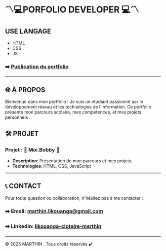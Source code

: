 #   〽️​💻​ ​PORFOLIO DEVELOPER ​💻​〽️​

## USE LANGAGE

* HTML
* CSS
* JS


### ➡️  [Publication du portfolio](https://tinx242.github.io/MOI.BOBBY/)

---

## 🌐 À PROPOS

Bienvenue dans mon portfolio ! Je suis un étudiant passionné par le développement réseau et les technologies de l'information. Ce portfolio présente mon parcours scolaire, mes compétences, et mes projets personnels .

## 🛠️ PROJET

### Projet : 🐼​ Moi.Bobby 🐼​
- **Description**: Présentation de mon parcours et mes projets.
- **Technologies**: HTML, CSS, JavaScript

---

## 📞 CONTACT

Pour toute question ou collaboration, n'hésitez pas à me contacter :
### ➡️ Email: [marthin.likouanga@gmail.com](mailto:marthin.likouanga@gmail.com)
### ➡️ LinkedIn: [likouanga-clotaire-marthin](https://www.linkedin.com/in/likouanga-clotaire-marthin-99b01b302/)

---

© 2025 MARTHIN . Tous droits réservés ✔️​